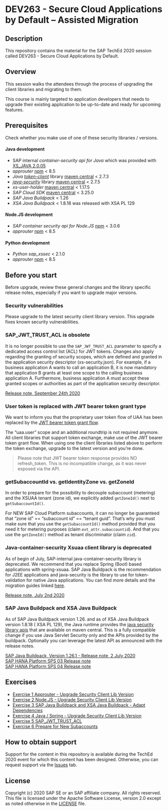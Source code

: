 # DEV263 - Secure Cloud Applications by Default – Assisted Migration

## Description

This repository contains the material for the SAP TechEd 2020 session called DEV263 - Secure Cloud Applications by Default. 

## Overview

This session walks the attendees through the process of upgrading the client libraries and migrating to them. 

This course is mainly targeted to application developers that needs to upgrade their existing application to be up-to-date and ready for upcoming features.

## Prerequisites
Check whether you make use of one of these security libraries / versions.

#### Java development
- SAP internal *container-security api for Java* which was provided with [XS_JAVA 2.0.05](https://help.sap.com/viewer/4505d0bdaf4948449b7f7379d24d0f0d/2.0.05/en-US/6511bc054b0e48369a625a8019fefd53.html)
- *approuter* [npm](https://www.npmjs.com/package/@sap/approuter) < 8.5
- *Java* [*token-client*](https://github.com/SAP/cloud-security-xsuaa-integration/tree/master/token-client) library [maven central](https://search.maven.org/search?q=g:com.sap.cloud.security.xsuaa) < 2.7.3
- [*java-security*](https://github.wdf.sap.corp/CPSecurity/java-container-security) library [maven central](https://search.maven.org/search?q=g:com.sap.cloud.security) < 2.7.5
- *xs-user-holder* [maven central](https://search.maven.org/search?q=g:com.sap.cloud.sjb) < 1.17.5
- *SAP Cloud SDK* [maven central](https://search.maven.org/search?q=g:com.sap.cloud.sdk) < 3.25.0
- *SAP Java Buildpack* < 1.26
- *XSA Java Buildpack* < 1.8.18 was released with XSA PL 129

#### Node.JS development
- *SAP container security api for Node.JS* [npm](https://www.npmjs.com/package/@sap/xssec) < 3.0.6
- *approuter* [npm](https://www.npmjs.com/package/@sap/approuter) < 8.5

#### Python development
- *Python sap_xssec* < 2.1.0
- *approuter* [npm](https://www.npmjs.com/package/@sap/approuter) < 8.5

## Before you start
Before upgrade, review these general changes and the library specific release notes, especially if you want to upgrade major versions.

### Security vulnerabilities
Please upgrade to the latest security client library version. This upgrade fixes known security vulnerabilities.

 
### SAP_JWT_TRUST_ACL is obsolete
It is no longer possible to use the `SAP_JWT_TRUST_ACL` parameter to specify a dedicated access control list (ACL) for JWT tokens. Changes also apply regarding the granting of security scopes, which are defined and granted in the application security descriptor (xs-security.json). For example, if a business application A wants to call an application B, it is now mandatory that application B grants at least one scope to the calling business application A. Furthermore, business application A must accept these granted scopes or authorities as part of the application security descriptor.

[Release note, September 24th 2020](https://help.sap.com/doc/43b304f99a8145809c78f292bfc0bc58/Cloud/en-US/98bf747111574187a7c76f8ced51cfeb.html?sel1=Authorization%20and%20Trust%20Management&date=all&from=2020-09-24&to=2020-09-24)
 
### User token is replaced with JWT bearer token grant type
We want to inform you that the proprietary user token flow of UAA has been replaced by the [JWT bearer token grant flow](https://docs.cloudfoundry.org/api/uaa/version/74.26.0/index.html#jwt-bearer-token-grant).

The “uaa.user” scope and an additional roundtrip is not required anymore. All client libraries that support token exchange, make use of the JWT bearer token grant flow. When using one the client libraries listed above to perform the token exchange, upgrade to the latest version and you’re done. 

> Please note that JWT bearer token response provides NO refresh_token. This is no incompatible change, as it was never exposed via the API.
 
### getSubaccountId vs. getIdentityZone vs. getZoneId
In order to prepare for the possibility to decouple subaccount (metering) and the XSUAA tenant (zone id), we explicitly added `getZoneId()` next to `getSubaccountId()`.
 
For NEW SAP Cloud Platform subaccounts, it can no longer be guaranteed that “zone id” == “subaccount id” == “tenant guid”. That’s why you must make sure that you use the `getSubaccountId()` method provided that you need it for metering purposes (claim `ext_attr.subaccountid`). And that you use the `getZoneId()` method as tenant discriminator (claim `zid`).


### Java-container-security Xsuaa client library is deprecated
As of begin of July, SAP-internal java-container-security library is deprecated. We recommend that you replace Spring (Boot) based applications with spring-xsuaa. SAP Java Buildpack is the recommendation for J2EE applications and java-security is the library to use for token-validation for native Java applications. You can find more details and the migration guides linked [here](exercises/java/migrationguides).

[Release note, July 2nd 2020](https://help.sap.com/viewer/12a72dd465d240d9bc4988ce6c691271/Cloud/en-US)

 
### SAP Java Buildpack and XSA Java Buildpack  
As of SAP Java Buildpack version 1.26. and as of XSA Java Buildpack version 1.8.18 ( XSA PL 129), the Java runtime provides the [java security library apis](https://github.com/SAP/cloud-security-xsuaa-integration) that are available on maven central. This is a fully compatible change if you use Java Servlet Security only and the APIs provided by the buildpack. Optionally you can leverage the latest API as announced with the release notes. 

[SAP Java Buildpack, Version 1.26.1 - Release note, 2 July 2020](https://help.sap.com/doc/43b304f99a8145809c78f292bfc0bc58/Cloud/en-US/98bf747111574187a7c76f8ced51cfeb.html?from=2020-07-02&to=2020-07-02)  
[SAP HANA Platform SPS 03 Release note](https://launchpad.support.sap.com/#/notes/2551355)  
[SAP HANA Platform SPS 04 Release note](https://launchpad.support.sap.com/#/notes/2656575)  


## Exercises
- [Exercise 1 Approuter - Upgrade Security Client Lib Version](exercises/approuter)
- [Exercise 2 Node.JS - Upgrade Security Client Lib Version](exercises/nodejs)
- [Exercise 3 SAP Java Buildpack and XSA Java Buildpack - Adapt Dependencies](exercises/sapjavabuildpack)
- [Exercise 4 Java / Spring - Upgrade Security Client Lib Version](exercises/java)
- [Exercise 5 SAP_JWT_TRUST_ACL](exercises/sap_jwt_trust_acl)
- [Exercise 6 Prepare for New Subaccounts](exercises/zone_enablement)


## How to obtain support
Support for the content in this repository is available during the TechEd 2020 event for which this content has been designed. Otherwise, you can request support via the [Issues](../../issues) tab.

## License
Copyright (c) 2020 SAP SE or an SAP affiliate company. All rights reserved. This file is licensed under the Apache Software License, version 2.0 except as noted otherwise in the [LICENSE](LICENSES/Apache-2.0.txt) file.

